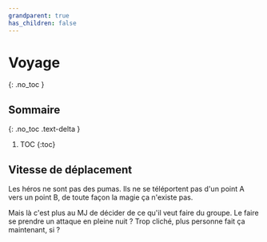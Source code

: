 ```yaml
---
grandparent: true
has_children: false
---
```


# Voyage

{: .no_toc }

<!-- prettier-ignore-start -->
## Sommaire
{: .no_toc .text-delta }

1. TOC
{:toc}

<!-- prettier-ignore-end -->

## Vitesse de déplacement

Les héros ne sont pas des pumas. Ils ne se téléportent pas d'un point A vers un point B, de toute façon la magie ça n'existe pas.

Mais là c'est plus au MJ de décider de ce qu'il veut faire du groupe.
Le faire se prendre un attaque en pleine nuit ? Trop cliché, plus personne fait ça maintenant, si ?
